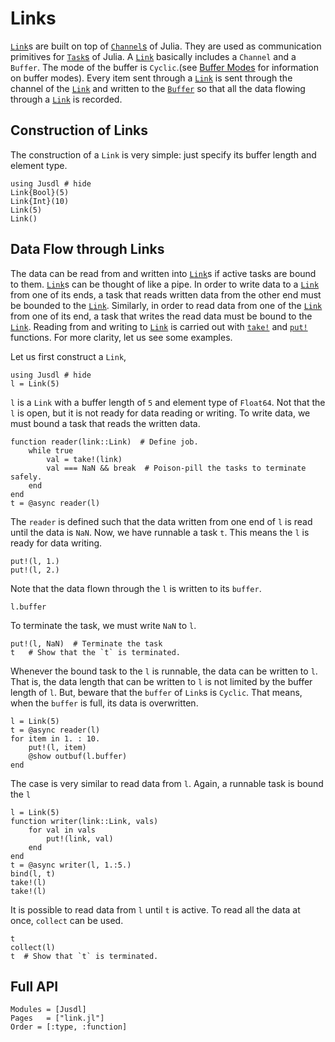 # Links 

[`Link`](@ref)s are built on top of  [`Channel`s](https://docs.julialang.org/en/v1/manual/parallel-computing/#Channels-1) of Julia. They are used as communication primitives for [`Task`s](https://docs.julialang.org/en/v1/manual/control-flow/#man-tasks-1) of Julia. A [`Link`](@ref) basically includes a `Channel` and a `Buffer`. The mode of the buffer is `Cyclic`.(see [Buffer Modes](@ref) for information on buffer modes). Every item sent through a [`Link`](@ref) is sent through the channel of the [`Link`](@ref) and written to the [`Buffer`](@ref) so that all the data flowing through a [`Link`](@ref) is recorded.

## Construction of Links 
The construction of a `Link` is very simple: just specify its buffer length and element type.
```@repl 
using Jusdl # hide 
Link{Bool}(5)
Link{Int}(10)
Link(5) 
Link()
```

## Data Flow through Links
The data can be read from and written into [`Link`](@ref)s if active tasks are bound to them. [`Link`](@ref)s can be thought of like a pipe. In order to write data to a [`Link`](@ref) from one of its ends, a task that reads written data from the other end must be bounded to the [`Link`](@ref). Similarly, in order to read data from one of the [`Link`](@ref) from one of its end, a task that writes the read data must be bound to the [`Link`](@ref). Reading from and writing to [`Link`](@ref) is carried out with [`take!`](@ref) and [`put!`](@ref) functions. For more clarity, let us see some examples. 

Let us first construct a `Link`,
```@repl link_writing_ex_1
using Jusdl # hide
l = Link(5)
```
`l` is a `Link` with a buffer length of `5` and element type of `Float64`. Not that the `l` is open, but it is not ready for data reading or writing. To write data, we must bound a task that reads the written data.
```@repl link_writing_ex_1
function reader(link::Link)  # Define job.
    while true
        val = take!(link)
        val === NaN && break  # Poison-pill the tasks to terminate safely.
    end
end
t = @async reader(l)
```
The `reader` is defined such that the data written from one end of `l` is read until the data is `NaN`. Now, we have runnable a task `t`. This means the `l` is ready for data writing. 
```@repl link_writing_ex_1
put!(l, 1.)
put!(l, 2.)
```
Note that the data flown through the `l` is written to its `buffer`. 
```@repl link_writing_ex_1
l.buffer
```
To terminate the task, we must write `NaN` to `l`.
```@repl link_writing_ex_1
put!(l, NaN)  # Terminate the task 
t   # Show that the `t` is terminated.
```
Whenever the bound task to the `l` is runnable, the data can be written to `l`. That is, the data length that can be written to `l` is not limited by the buffer length of `l`. But, beware that the `buffer` of `Link`s is `Cyclic`. That means, when the `buffer` is full, its data is overwritten.
```@repl link_writing_ex_1
l = Link(5)
t = @async reader(l)
for item in 1. : 10.
    put!(l, item)
    @show outbuf(l.buffer)
end
```

The case is very similar to read data from `l`. Again, a runnable task is bound the `l` 
```@repl link_reading_ex_1
l = Link(5)
function writer(link::Link, vals)
    for val in vals
        put!(link, val)
    end
end
t = @async writer(l, 1.:5.)
bind(l, t)
take!(l)
take!(l)
```
It is possible to read data from `l` until `t` is active. To read all the data at once, `collect` can be used. 
```@repl link_reading_ex_1
t   
collect(l)
t  # Show that `t` is terminated.
```

## Full API 
```@autodocs
Modules = [Jusdl]
Pages   = ["link.jl"]
Order = [:type, :function]
```